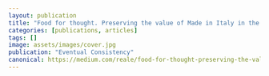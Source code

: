 ```yaml
---
layout: publication
title: "Food for thought. Preserving the value of Made in Italy in the digital era. Interview with Simona Riccio"
categories: [publications, articles]
tags: []
image: assets/images/cover.jpg
publication: "Eventual Consistency"
canonical: https://medium.com/reale/food-for-thought-preserving-the-value-of-made-in-italy-in-the-digital-era-3dd8071b6900
---
```

